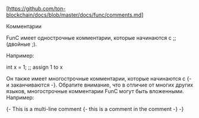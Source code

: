 [https://github.com/ton-blockchain/docs/blob/master/docs/func/comments.md]

Комментарии

FunC имеет однострочные комментарии, которые начинаются с ;; (двойные ;).

Например:

int x = 1; ;; assign 1 to x


Он также имеет многострочные комментарии, которые начинаются с {- и заканчиваются -}. Обратите внимание, что в отличие от многих других языков, многострочные комментарии FunC могут быть вложенными. Например:


{- This is a multi-line comment
    {- this is a comment in the comment -}
-}
